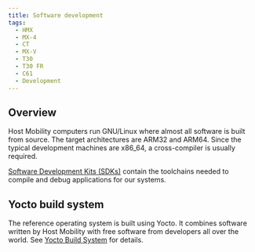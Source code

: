 ```yaml
---
title: Software development
tags:
  - HMX
  - MX-4
  - CT
  - MX-V
  - T30
  - T30 FR
  - C61
  - Development
---
```


## Overview

Host Mobility computers run GNU/Linux where almost all software is built from source. The target architectures are ARM32 and ARM64. Since the typical development machines are x86_64, a cross-compiler is usually required.

[Software Development Kits (SDKs)](sdk.md) contain the toolchains needed to compile and debug applications for our systems.


## Yocto build system

The reference operating system is built using Yocto. It combines software written by Host Mobility with free software from developers all over the world. See [Yocto Build System](yocto.md) for details. 


